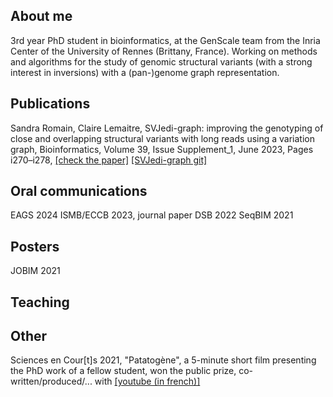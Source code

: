 ## About me

3rd year PhD student in bioinformatics, at the GenScale team from the Inria Center of the University of Rennes (Brittany, France).
Working on methods and algorithms for the study of genomic structural variants (with a strong interest in inversions) with a (pan-)genome graph representation.

## Publications

Sandra Romain, Claire Lemaitre, SVJedi-graph: improving the genotyping of close and overlapping structural variants with long reads using a variation graph, Bioinformatics, Volume 39, Issue Supplement_1, June 2023, Pages i270–i278, [[check the paper]](https://doi.org/10.1093/bioinformatics/btad237) [[SVJedi-graph git]](https://github.com/SandraLouise/SVJedi-graph)

## Oral communications

EAGS 2024
ISMB/ECCB 2023, journal paper
DSB 2022
SeqBIM 2021

## Posters

JOBIM 2021

## Teaching

## Other

Sciences en Cour[t]s 2021, "Patatogène", a 5-minute short film presenting the PhD work of a fellow student, won the public prize, co-written/produced/... with  [[youtube (in french)]](https://www.youtube.com/watch?v=9taXJ3P91YM&)
